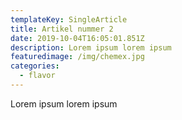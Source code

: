 ```yaml
---
templateKey: SingleArticle
title: Artikel nummer 2
date: 2019-10-04T16:05:01.851Z
description: Lorem ipsum lorem ipsum
featuredimage: /img/chemex.jpg
categories:
  - flavor
---
```

Lorem ipsum lorem ipsum
